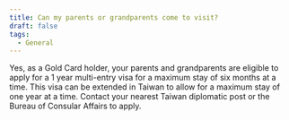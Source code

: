 ```yaml
---
title: Can my parents or grandparents come to visit?
draft: false
tags:
  - General
---
```

Yes, as a Gold Card holder, your parents and grandparents are eligible to apply for a 1 year multi-entry visa for a maximum stay of six months at a time. This visa can be extended in Taiwan to allow for a maximum stay of one year at a time. Contact your nearest Taiwan diplomatic post or the Bureau of Consular Affairs to apply.